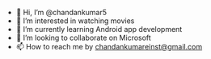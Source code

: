 - 👋 Hi, I’m @chandankumar5
- 👀 I’m interested in watching movies
- 🌱 I’m currently learning Android app development
- 💞️ I’m looking to collaborate on Microsoft
- 📫 How to reach me by chandankumareinst@gmail.com

<!---
chandankumar5/chandankumar5 is a ✨ special ✨ repository because its `README.md` (this file) appears on your GitHub profile.
You can click the Preview link to take a look at your changes.
--->
